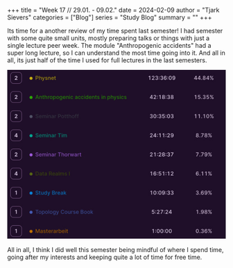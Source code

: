 +++
title = "Week 17 // 29.01. - 09.02."
date = 2024-02-09
author = "Tjark Sievers"
categories = ["Blog"]
series = "Study Blog"
summary = ""
+++

Its time for a another review of my time spent last semester! I had semester with some quite small units, mostly preparing talks or things with just a single lecture peer week. The module "Anthropogenic accidents" had a super long lecture, so I can understand the most time going into it. And all in all, its just half of the time I used for full lectures in the last semesters.

![image](studyblog_1.jpg)

All in all, I think I did well this semester being mindful of where I spend time, going after my interests and keeping quite a lot of time for free time.
